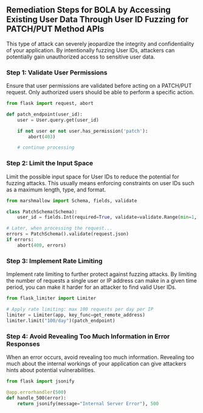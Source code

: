 

## Remediation Steps for BOLA by Accessing Existing User Data Through User ID Fuzzing for PATCH/PUT Method APIs

This type of attack can severely jeopardize the integrity and confidentiality of your application. By intentionally fuzzing User IDs, attackers can potentially gain unauthorized access to sensitive user data.

### Step 1: Validate User Permissions
Ensure that user permissions are validated before acting on a PATCH/PUT request. Only authorized users should be able to perform a specific action.

```python
from flask import request, abort

def patch_endpoint(user_id):
    user = User.query.get(user_id)

    if not user or not user.has_permission('patch'):
        abort(403)

    # continue processing
```

### Step 2: Limit the Input Space
Limit the possible input space for User IDs to reduce the potential for fuzzing attacks. This usually means enforcing constraints on user IDs such as a maximum length, type, and format.

```python
from marshmallow import Schema, fields, validate

class PatchSchema(Schema):
    user_id = fields.Int(required=True, validate=validate.Range(min=1, max=999999))

# Later, when processing the request...
errors = PatchSchema().validate(request.json)
if errors:
    abort(400, errors)
```

### Step 3: Implement Rate Limiting
Implement rate limiting to further protect against fuzzing attacks. By limiting the number of requests a single user or IP address can make in a given time period, you can make it harder for an attacker to find valid User IDs.

```python
from flask_limiter import Limiter

# Apply rate limiting: max 100 requests per day per IP
limiter = Limiter(app, key_func=get_remote_address)
limiter.limit("100/day")(patch_endpoint)
```

### Step 4: Avoid Revealing Too Much Information in Error Responses
When an error occurs, avoid revealing too much information. Revealing too much about the internal workings of your application can give attackers hints about potential vulnerabilities.

```python
from flask import jsonify

@app.errorhandler(500)
def handle_500(error):
    return jsonify(message="Internal Server Error"), 500
```
